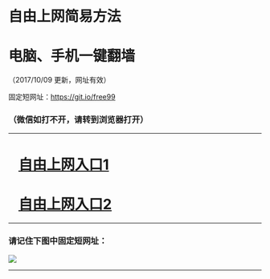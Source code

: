 ﻿# 自由上网简易方法

# 电脑、手机一键翻墙

（2017/10/09 更新，网址有效）

固定短网址：https://git.io/free99

### （微信如打不开，请转到浏览器打开）


***





# &nbsp;&nbsp; <a href="http://ft192531490.fwq-tz-1001.info/fwqtz01.html?t=100900110703 " target="_blank">自由上网入口1</a>
# &nbsp;&nbsp; <a href="http://ft442815607.fwq-tz-1002.info/fwqtz02.html?t=10090017571 " target="_blank">自由上网入口2</a>
***

### 请记住下图中固定短网址：

<img src="https://s3-us-west-2.amazonaws.com/fwq-1001/yjfq-20170905okok.png" /> 


***

